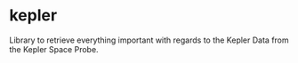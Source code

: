 # kepler
Library to retrieve everything important with regards to the Kepler Data from the Kepler Space Probe.
